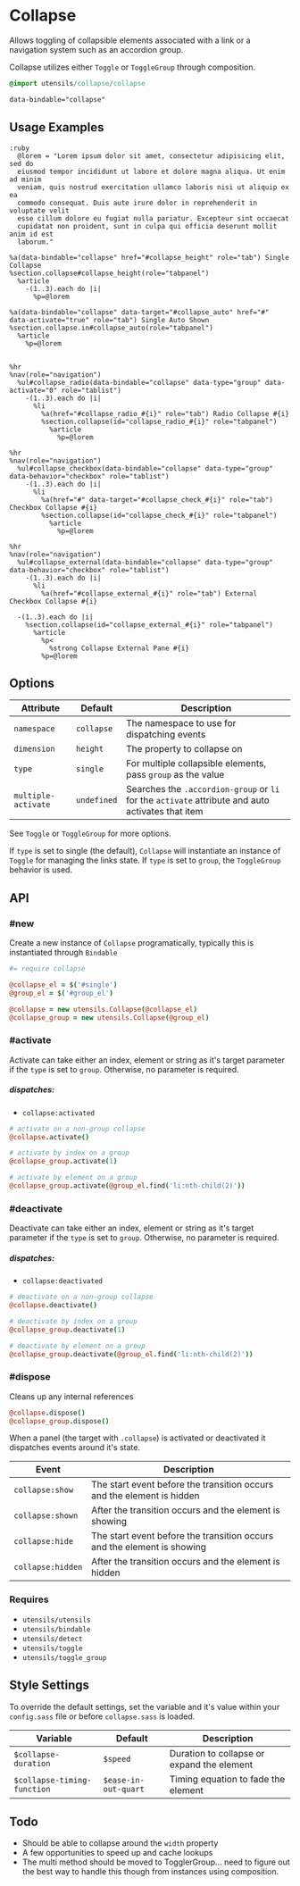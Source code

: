 
# Collapse
Allows toggling of collapsible elements associated with a link or a
navigation system such as an accordion group. 

Collapse utilizes either `Toggle` or `ToggleGroup` through composition.

```sass
@import utensils/collapse/collapse
```

```html
data-bindable="collapse"
```

## Usage Examples

<!--~ markup/collapse.html.haml -->
```haml
:ruby
  @lorem = "Lorem ipsum dolor sit amet, consectetur adipisicing elit, sed do
  eiusmod tempor incididunt ut labore et dolore magna aliqua. Ut enim ad minim
  veniam, quis nostrud exercitation ullamco laboris nisi ut aliquip ex ea
  commodo consequat. Duis aute irure dolor in reprehenderit in voluptate velit
  esse cillum dolore eu fugiat nulla pariatur. Excepteur sint occaecat
  cupidatat non proident, sunt in culpa qui officia deserunt mollit anim id est
  laborum."

%a(data-bindable="collapse" href="#collapse_height" role="tab") Single Collapse
%section.collapse#collapse_height(role="tabpanel")
  %article
    -(1..3).each do |i|
      %p=@lorem

%a(data-bindable="collapse" data-target="#collapse_auto" href="#" data-activate="true" role="tab") Single Auto Shown
%section.collapse.in#collapse_auto(role="tabpanel")
  %article
    %p=@lorem


%hr
%nav(role="navigation")
  %ul#collapse_radio(data-bindable="collapse" data-type="group" data-activate="0" role="tablist")
    -(1..3).each do |i|
      %li
        %a(href="#collapse_radio_#{i}" role="tab") Radio Collapse #{i}
        %section.collapse(id="collapse_radio_#{i}" role="tabpanel")
          %article
            %p=@lorem

%hr
%nav(role="navigation")
  %ul#collapse_checkbox(data-bindable="collapse" data-type="group" data-behavior="checkbox" role="tablist")
    -(1..3).each do |i|
      %li
        %a(href="#" data-target="#collapse_check_#{i}" role="tab") Checkbox Collapse #{i}
        %section.collapse(id="collapse_check_#{i}" role="tabpanel")
          %article
            %p=@lorem

%hr
%nav(role="navigation")
  %ul#collapse_external(data-bindable="collapse" data-type="group" data-behavior="checkbox" role="tablist")
    -(1..3).each do |i|
      %li
        %a(href="#collapse_external_#{i}" role="tab") External Checkbox Collapse #{i}

  -(1..3).each do |i|
    %section.collapse(id="collapse_external_#{i}" role="tabpanel")
      %article
        %p<
          %strong Collapse External Pane #{i}
        %p=@lorem
```
<!-- end -->

## Options

Attribute           | Default         | Description
------------------- | --------------- | -------------------------------------------
`namespace`         | `collapse`      | The namespace to use for dispatching events
`dimension`         | `height`        | The property to collapse on
`type`              | `single`        | For multiple collapsible elements, pass `group` as the value
`multiple-activate` | `undefined`     | Searches the `.accordion-group` or `li` for the `activate` attribute and auto activates that item

See `Toggle` or `ToggleGroup` for more options.

If `type` is set to single (the default), `Collapse` will instantiate an
instance of `Toggle` for managing the links state. If `type` is set to
`group`, the `ToggleGroup` behavior is used.

## API

### #new
Create a new instance of `Collapse` programatically, typically this
is instantiated through `Bindable`

```coffee
#= require collapse

@collapse_el = $('#single')
@group_el = $('#group_el')

@collapse = new utensils.Collapse(@collapse_el)
@collapse_group = new utensils.Collapse(@group_el)
```

### #activate
Activate can take either an index, element or string as it's target
parameter if the `type` is set to `group`. Otherwise, no parameter is
required.

##### dispatches:
- `collapse:activated`

```coffee
# activate on a non-group collapse 
@collapse.activate()

# activate by index on a group
@collapse_group.activate(1)

# activate by element on a group
@collapse_group.activate(@group_el.find('li:nth-child(2)'))
```

### #deactivate
Deactivate can take either an index, element or string as it's target
parameter if the `type` is set to `group`. Otherwise, no parameter is
required.

##### dispatches:
- `collapse:deactivated`

```coffee
# deactivate on a non-group collapse 
@collapse.deactivate()

# deactivate by index on a group
@collapse_group.deactivate(1)

# deactivate by element on a group
@collapse_group.deactivate(@group_el.find('li:nth-child(2)'))
```

### #dispose
Cleans up any internal references 

```coffee
@collapse.dispose()
@collapse_group.dispose()
```

When a panel (the target with `.collapse`) is activated or deactivated
it dispatches events around it's state.

Event             | Description
----------------- | -------------------------------------------
`collapse:show`   | The start event before the transition occurs and the element is hidden
`collapse:shown`  | After the transition occurs and the element is showing
`collapse:hide`   | The start event before the transition occurs and the element is showing
`collapse:hidden` | After the transition occurs and the element is hidden


### Requires
- `utensils/utensils`
- `utensils/bindable`
- `utensils/detect`
- `utensils/toggle`
- `utensils/toggle_group`


## Style Settings
To override the default settings, set the variable and it's value
within your `config.sass` file or before `collapse.sass` is loaded.

Variable                    | Default              | Description
--------------------------- | -------------------- | -------------------------------------------
`$collapse-duration`        | `$speed`             | Duration to collapse or expand the element
`$collapse-timing-function` | `$ease-in-out-quart` | Timing equation to fade the element


## Todo
- Should be able to collapse around the `width` property
- A few opportunities to speed up and cache lookups
- The multi method should be moved to TogglerGroup... need to figure out
  the best way to handle this though from instances using composition.

